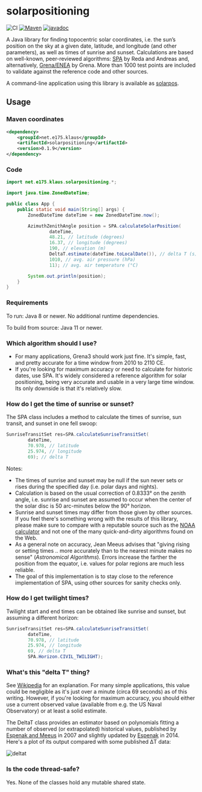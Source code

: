 # solarpositioning

![CI](https://github.com/klausbrunner/solarpositioning/workflows/CI/badge.svg) [![Maven](https://img.shields.io/maven-central/v/net.e175.klaus/solarpositioning?color=dodgerblue)](https://central.sonatype.com/search?q=solarpositioning&namespace=net.e175.klaus)
[![javadoc](https://javadoc.io/badge2/net.e175.klaus/solarpositioning/javadoc.svg)](https://javadoc.io/doc/net.e175.klaus/solarpositioning)

A Java library for finding topocentric solar coordinates, i.e. the sun’s position on the sky at a given date,
latitude, and longitude (and other parameters), as well as times of sunrise and sunset. Calculations are based on 
well-known, peer-reviewed algorithms: [SPA](http://dx.doi.org/10.1016/j.solener.2003.12.003) by Reda and Andreas and,
alternatively, [Grena/ENEA](http://dx.doi.org/10.1016/j.solener.2012.01.024) by Grena. More than 1000 test points are
included to validate against the reference code and other sources.

A command-line application using this library is available as [solarpos](https://github.com/klausbrunner/solarpos).

## Usage

### Maven coordinates

```xml
<dependency>
    <groupId>net.e175.klaus</groupId>
    <artifactId>solarpositioning</artifactId>
    <version>0.1.9</version>
</dependency>
```

### Code

```java
import net.e175.klaus.solarpositioning.*;

import java.time.ZonedDateTime;

public class App {
    public static void main(String[] args) {
        ZonedDateTime dateTime = new ZonedDateTime.now();

        AzimuthZenithAngle position = SPA.calculateSolarPosition(
                dateTime,
                48.21, // latitude (degrees)
                16.37, // longitude (degrees)
                190, // elevation (m)
                DeltaT.estimate(dateTime.toLocalDate()), // delta T (s)
                1010, // avg. air pressure (hPa)
                11); // avg. air temperature (°C)

        System.out.println(position);
    }
}
```

### Requirements

To run: Java 8 or newer. No additional runtime dependencies.

To build from source: Java 11 or newer.

### Which algorithm should I use?

* For many applications, Grena3 should work just fine. It's simple, fast, and pretty accurate for a time window from 2010 to 2110
  CE.
* If you're looking for maximum accuracy or need to calculate for historic dates, use SPA. It's widely considered a
  reference algorithm for solar positioning, being very accurate and usable in a very large time window. Its only
  downside is that it's relatively slow.

### How do I get the time of sunrise or sunset?

The SPA class includes a method to calculate the times of sunrise, sun transit, and sunset in one fell swoop:

```java
SunriseTransitSet res=SPA.calculateSunriseTransitSet(
        dateTime,
        70.978, // latitude  
        25.974, // longitude
        69); // delta T
```

Notes:

* The times of sunrise and sunset may be null if the sun never sets or rises during the specified day (i.e. polar days
  and nights).
* Calculation is based on the usual correction of 0.8333° on the zenith angle, i.e. sunrise and sunset are assumed to
  occur when the center of the solar disc is 50 arc-minutes below the 90° horizon.
* Sunrise and sunset times may differ from those given by other sources. If you feel there's
  something wrong with the results of this library, please make sure to compare with a reputable source such as
  the [NOAA calculator](http://www.esrl.noaa.gov/gmd/grad/solcalc/) and not one of the many quick-and-dirty algorithms
  found on the Web.
* As a general note on accuracy, Jean Meeus advises that "giving rising or setting times .. more accurately than to the
  nearest minute makes no sense" (_Astronomical Algorithms_). Errors increase the farther the position from the equator,
  i.e. values for polar regions are much less reliable.
* The goal of this implementation is to stay close to the reference implementation of SPA, using other sources for
  sanity checks only.

### How do I get twilight times?

Twilight start and end times can be obtained like sunrise and sunset, but assuming a different horizon:

```java
SunriseTransitSet res=SPA.calculateSunriseTransitSet(
        dateTime,
        70.978, // latitude  
        25.974, // longitude
        69, // delta T
        SPA.Horizon.CIVIL_TWILIGHT); 
```

### What's this "delta T" thing?

See [Wikipedia](https://en.wikipedia.org/wiki/ΔT) for an explanation. For many simple applications, this value could be
negligible as it's just over a minute (circa 69 seconds) as of this writing. However, if you're looking for maximum
accuracy, you should either use a current observed value (available from e.g. the US Naval Observatory) or at least a
solid estimate.

The DeltaT class provides an estimator based on polynomials fitting a number of observed (or extrapolated) historical
values, published by [Espenak and Meeus](http://eclipse.gsfc.nasa.gov/SEcat5/deltatpoly.html) in 2007 and slightly
updated by [Espenak](https://www.eclipsewise.com/help/deltatpoly2014.html) in 2014. Here's a plot of its output compared
with some published ΔT data:

![deltat](resources/deltat.png)

### Is the code thread-safe?

Yes. None of the classes hold any mutable shared state.
